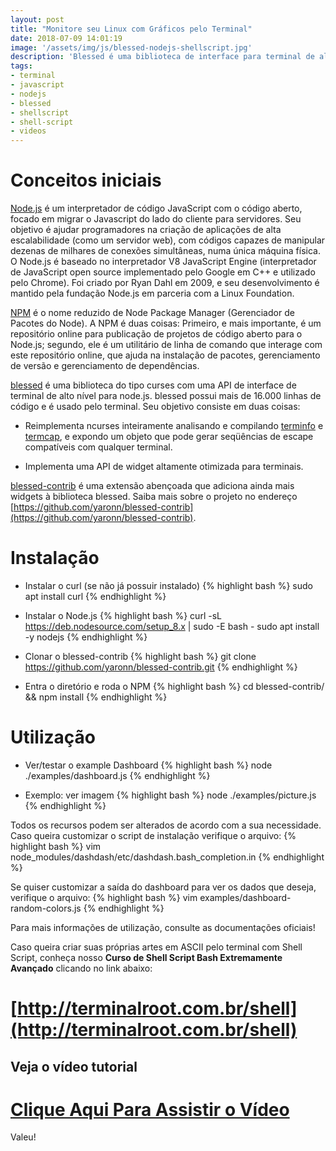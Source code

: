 ```yaml
---
layout: post
title: "Monitore seu Linux com Gráficos pelo Terminal"
date: 2018-07-09 14:01:19
image: '/assets/img/js/blessed-nodejs-shellscript.jpg'
description: 'Blessed é uma biblioteca de interface para terminal de alto nível construída em node.js que nos permite criar aplicativos de terminal impressionantes facilmente.'
tags:
- terminal
- javascript
- nodejs
- blessed
- shellscript
- shell-script
- videos
---
```


# Conceitos iniciais

[Node.js](https://nodejs.org) é um interpretador de código JavaScript com o código aberto, focado em migrar o Javascript do lado do cliente para servidores. Seu objetivo é ajudar programadores na criação de aplicações de alta escalabilidade (como um servidor web), com códigos capazes de manipular dezenas de milhares de conexões simultâneas, numa única máquina física. O Node.js é baseado no interpretador V8 JavaScript Engine (interpretador de JavaScript open source implementado pelo Google em C++ e utilizado pelo Chrome). Foi criado por Ryan Dahl em 2009, e seu desenvolvimento é mantido pela fundação Node.js em parceria com a Linux Foundation.

[NPM](https://npmjs.com) é o nome reduzido de Node Package Manager (Gerenciador de Pacotes do Node). A NPM é duas coisas: Primeiro, e mais importante, é um repositório online para publicação de projetos de código aberto para o Node.js; segundo, ele é um utilitário de linha de comando que interage com este repositório online, que ajuda na instalação de pacotes, gerenciamento de versão e gerenciamento de dependências.

[blessed](https://github.com/chjj/blessed) é uma biblioteca do tipo curses com uma API de interface de terminal de alto nível para node.js. blessed possui mais de 16.000 linhas de código e é usado pelo terminal. Seu objetivo consiste em duas coisas:


+ Reimplementa ncurses inteiramente analisando e compilando [terminfo](http://terminalroot.com.br/shell) e [termcap](http://terminalroot.com.br/shell), e expondo um objeto que pode gerar seqüências de escape compatíveis com qualquer terminal.

+ Implementa uma API de widget altamente otimizada para terminais.


[blessed-contrib](https://github.com/yaronn/blessed-contrib) é uma extensão abençoada que adiciona ainda mais widgets à biblioteca blessed. Saiba mais sobre o projeto no endereço [https://github.com/yaronn/blessed-contrib](https://github.com/yaronn/blessed-contrib).

# Instalação
 
 
+ Instalar o curl (se não já possuir instalado)
{% highlight bash %}
sudo apt install curl
{% endhighlight %}
 
+ Instalar o Node.js
{% highlight bash %}
curl -sL https://deb.nodesource.com/setup_8.x | sudo -E bash -
sudo apt install -y nodejs
{% endhighlight %}

+ Clonar o blessed-contrib
{% highlight bash %}
git clone https://github.com/yaronn/blessed-contrib.git
{% endhighlight %}

+ Entra o diretório e roda o NPM
{% highlight bash %}
cd blessed-contrib/ && npm install
{% endhighlight %}

# Utilização

+ Ver/testar o example Dashboard
{% highlight bash %}
node ./examples/dashboard.js
{% endhighlight %}

+ Exemplo: ver imagem
{% highlight bash %}
node ./examples/picture.js
{% endhighlight %}

Todos os recursos podem ser alterados de acordo com a sua necessidade. Caso queira customizar o script de instalação verifique o arquivo:
{% highlight bash %}
vim node_modules/dashdash/etc/dashdash.bash_completion.in
{% endhighlight %}

Se quiser customizar a saída do dashboard para ver os dados que deseja, verifique o arquivo:
{% highlight bash %}
vim examples/dashboard-random-colors.js
{% endhighlight %}

Para mais informações de utilização, consulte as documentações oficiais!

Caso queira criar suas próprias artes em ASCII pelo terminal com Shell Script, conheça nosso __Curso de Shell Script Bash Extremamente Avançado__ clicando no link abaixo:
# [http://terminalroot.com.br/shell](http://terminalroot.com.br/shell)

## Veja o vídeo tutorial
# [Clique Aqui Para Assistir o Vídeo](https://youtu.be/-6O7_UQ765g)

Valeu!


<script async src="https://pagead2.googlesyndication.com/pagead/js/adsbygoogle.js"></script>

<!-- Informat -->
<ins class="adsbygoogle"
 style="display:block"
 data-ad-client="ca-pub-2838251107855362"
 data-ad-slot="2327980059"
 data-ad-format="auto"
 data-full-width-responsive="true"></ins>

<script>
(adsbygoogle = window.adsbygoogle || []).push({});
</script>

